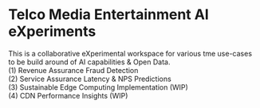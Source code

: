 # Telco Media Entertainment AI eXperiments
This is a collaborative eXperimental workspace for various tme use-cases to be build around of AI capabilities & Open Data.<br>
(1) Revenue Assurance Fraud Detection<br>
(2) Service Assurance Latency & NPS Predictions<br>
(3) Sustainable Edge Computing Implementation (WIP)<br> 
(4) CDN Performance Insights (WIP) <br>
